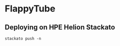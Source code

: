 FlappyTube
==========

Deploying on HPE Helion Stackato
--------------------------------

    stackato push -n
